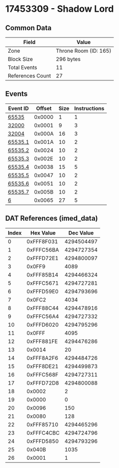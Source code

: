 # 17453309 - Shadow Lord

## Common Data

| Field            | Value                 |
|------------------|-----------------------|
| Zone             | Throne Room (ID: 165) |
| Block Size       | 296 bytes             |
| Total Events     | 11                    |
| References Count | 27                    |

## Events

| Event ID                | Offset   |   Size |   Instructions |
|-------------------------|----------|--------|----------------|
| [65535](./65535.md)     | 0x0000   |      1 |              1 |
| [32000](./32000.md)     | 0x0001   |      9 |              3 |
| [32004](./32004.md)     | 0x000A   |     16 |              3 |
| [65535.1](./65535.1.md) | 0x001A   |     10 |              2 |
| [65535.2](./65535.2.md) | 0x0024   |     10 |              2 |
| [65535.3](./65535.3.md) | 0x002E   |     10 |              2 |
| [65535.4](./65535.4.md) | 0x0038   |     15 |              5 |
| [65535.5](./65535.5.md) | 0x0047   |     10 |              2 |
| [65535.6](./65535.6.md) | 0x0051   |     10 |              2 |
| [65535.7](./65535.7.md) | 0x005B   |     10 |              2 |
| [6](./6.md)             | 0x0065   |     27 |              5 |

## DAT References (imed_data)

|   Index | Hex Value   |   Dec Value |
|---------|-------------|-------------|
|       0 | 0xFFF8F031  |  4294504497 |
|       1 | 0xFFFC56BA  |  4294727354 |
|       2 | 0xFFFD72E1  |  4294800097 |
|       3 | 0x0FF9      |        4089 |
|       4 | 0xFFF85B14  |  4294466324 |
|       5 | 0xFFFC5671  |  4294727281 |
|       6 | 0xFFFD59E0  |  4294793696 |
|       7 | 0x0FC2      |        4034 |
|       8 | 0xFFF88C44  |  4294478916 |
|       9 | 0xFFFC56A4  |  4294727332 |
|      10 | 0xFFFD6020  |  4294795296 |
|      11 | 0x0FFF      |        4095 |
|      12 | 0xFFF881FE  |  4294476286 |
|      13 | 0x0014      |          20 |
|      14 | 0xFFF8A2F6  |  4294484726 |
|      15 | 0xFFF8DE21  |  4294499873 |
|      16 | 0xFFFC568F  |  4294727311 |
|      17 | 0xFFFD72D8  |  4294800088 |
|      18 | 0x0002      |           2 |
|      19 | 0x0000      |           0 |
|      20 | 0x0096      |         150 |
|      21 | 0x0080      |         128 |
|      22 | 0xFFF85710  |  4294465296 |
|      23 | 0xFFFC4CBC  |  4294724796 |
|      24 | 0xFFFD5850  |  4294793296 |
|      25 | 0x040B      |        1035 |
|      26 | 0x0001      |           1 |
